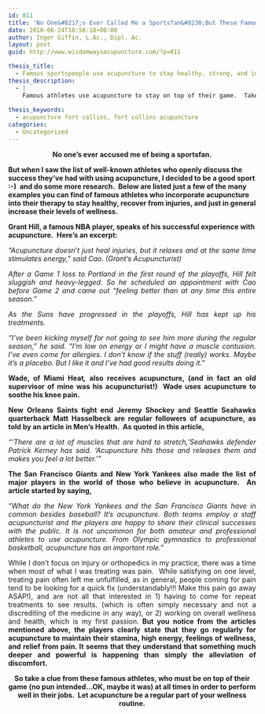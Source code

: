 ```yaml
---
id: 811
title: 'No One&#8217;s Ever Called Me a Sportsfan&#8230;But These Famous Sportsmen are Definitely Fans of Acupuncture!'
date: 2010-06-24T10:58:18+00:00
author: Inger Giffin, L.Ac., Dipl. Ac.
layout: post
guid: http://www.wisdomwaysacupuncture.com/?p=811

thesis_title:
  - Famous sportspeople use acupuncture to stay healthy, strong, and improve their game.
thesis_description:
  - |
    Famous athletes use acupuncture to stay on top of their game.  Take their clue and let acupuncture be a regular part of your wellness routine!
    
thesis_keywords:
  - acupuncture fort collins, fort collins acupuncture
categories:
  - Uncategorized
---
```

<p style="text-align: center;">
  <strong>No one&#8217;s ever accused me of being a sportsfan.</strong>
</p>

**But when I saw the list of well-known athletes who openly discuss the success they&#8217;ve had with using acupuncture, I decided to be a good sport :-)  and do some more research.  Below are listed just a few of the many examples you can find of famous athletes who incorporate acupuncture into their therapy to stay healthy, recover from injuries, and just in general increase their levels of wellness.**

**Grant Hill, a famous NBA player, speaks of his successful experience with acupuncture.  Here&#8217;s an excerpt:**

<p style="text-align: justify;">
  <em>&#8220;Acupuncture doesn&#8217;t just heal injuries, but it relaxes and at the same time stimulates energy,&#8221; said Cao. (Grant&#8217;s Acupuncturist)<br /> </em>
</p>

<p style="text-align: justify;">
  <em>After a Game 1 loss to Portland in the first round of the playoffs, Hill felt sluggish and heavy-legged. So he scheduled an appointment with Cao before Game 2 and came out &#8220;feeling better than at any time this entire season.&#8221;</em>
</p>

<p style="text-align: justify;">
  <em>As the Suns have progressed in the playoffs, Hill has kept up his treatments.</em>
</p>

<p style="text-align: justify;">
  <em>&#8220;I&#8217;ve been kicking myself for not going to see him more during the regular season,&#8221; he said. &#8220;I&#8217;m low on energy or I might have a muscle contusion. I&#8217;ve even come for allergies. I don&#8217;t know if the stuff (really) works. Maybe it&#8217;s a placebo. But I like it and I&#8217;ve had good results doing it.&#8221;</em>
</p>

<p style="text-align: justify;">
  <strong>Wade, of Miami Heat<em>, </em>also receives acupuncture, (and in fact an old supervisor of mine was his acupuncturist!)  Wade uses acupuncture to soothe his knee pain.</strong>
</p>

<p style="text-align: justify;">
  <strong>New Orleans Saints tight end Jeremy Shockey and Seattle Seahawks quarterback Matt Hasselbeck are regular followers of acupuncture, as told by an article in Men&#8217;s Health.  As quoted in this article,</strong>
</p>

<p style="text-align: justify;">
  <em>&#8220;&#8216;There are a lot of muscles that are hard to stretch,&#8217;Seahawks defender Patrick Kerney has said. &#8216;Acupuncture hits those and releases them and makes you feel a lot better.'&#8221;</em>
</p>

<p style="text-align: justify;">
  <strong>The San Francisco Giants and New York Yankees also made the list of major players in the world of those who believe in acupuncture.  An article started by saying,</strong>
</p>

<p style="text-align: justify;">
  <em>&#8220;What do the New York Yankees and the San Francisco Giants have in common besides baseball? It’s acupuncture. Both teams employ a staff acupuncturist and the players are happy to share their clinical successes with the public. It is not uncommon for both amateur and professional athletes to use acupuncture. From Olympic gymnastics to professional basketball, acupuncture has an important role.&#8221;</em>
</p>

<p style="text-align: justify;">
  While I don&#8217;t focus on injury or orthopedics in my practice, there was a time when most of what I was treating was pain.  While satisfying on one level, treating pain often left me unfulfilled, as in general, people coming for pain tend to be looking for a quick fix (understandably!!! Make this pain go away ASAP!), and are not all that interested in 1) having to come for repeat treatments to see results. (which is often simply necessary and not a discrediting of the medicine in any way), or 2) working on overall wellness and health, which is my first passion.<strong> But you notice from the articles mentioned above, the players clearly state that they go regularly for acupuncture to maintain their stamina, high energy, feelings of wellness, and relief from pain. It seems that they understand that something much deeper and powerful is happening than simply the alleviation of discomfort.</strong>
</p>

<p style="text-align: center;">
  <strong>So take a clue from these famous athletes, who must be on top of their game (no pun intended&#8230;OK, maybe it was) at all times in order to perform well in their jobs.  Let acupuncture be a regular part of your wellness routine.</strong><em><br /> </em>
</p>